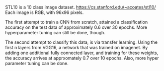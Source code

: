 STL10 is a 10 class image dataset. https://cs.stanford.edu/~acoates/stl10/ 
Each image is RGB, with 96x96 pixels.

The first attempt to train a CNN from scratch, attained a classification accuracy on the test data  of approximately 0.6 over 30 epochs. More hyperparameter tuning can still be done, though. 

The second attempt to classify this data, is via transfer learning. Using  the first n layers from  VGG16, a network that was trained on imagenet. By adding one additional fully connected layer, and training for these weights, the accuracy arrives at apprxomately 0.7 over 10 epochs. Also, more hyper parameter tuning can be done. 
